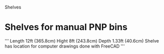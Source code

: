 Shelves

# Shelves for manual PNP bins 

'''
Length 12ft (365.8cm)
Hight 8ft (243.8cm)
Depth 1.33ft (40.6cm)
Shelve has location for computer
drawings done with FreeCAD 
'''